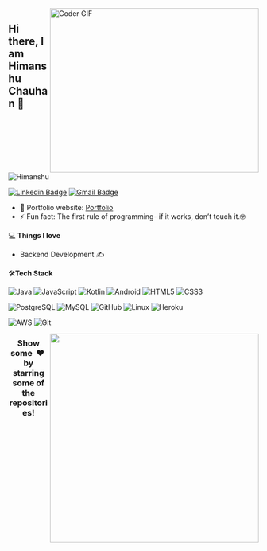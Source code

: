 <img align="right" src="https://github.com/rajaprerak/rajaprerak/blob/master/developer.gif" alt="Coder GIF" width="420" height="330">


## Hi there, I am Himanshu Chauhan 👋

<p align="left"> <img src=https://komarev.com/ghpvc/?username=hi-manss alt=Himanshu Chauhan/> </p>


[![Linkedin Badge](https://img.shields.io/badge/-himanshu-blue?style=flat-square&logo=Linkedin&logoColor=white&link=https://www.linkedin.com/in/hi-manss/)](https://www.linkedin.com/in/hi-manss/)
[![Gmail Badge](https://img.shields.io/badge/-himansh7u@gmail.com-c14438?style=flat-square&logo=Gmail&logoColor=white&link=mailto:himansh7u@gmail.com)](mailto:rajaprerak@gmail.com) 

- 🎯 Portfolio website: [Portfolio](https://hi-manss.github.io/)
- ⚡ Fun fact: The first rule of programming- if it works, don’t touch it.🤓

💻 **Things I love**
- Backend Development ✍️

<!--     <a href="https://github.com/anuraghazra/github-readme-stats" title="Go to Source">
      <img align="right" width=420 height="auto" src="https://github-readme-stats.vercel.app/api?username=hi-manss&show_icons=true&theme=dark&border_color=61dafb&hide_border=true&include_all_commits=true" />
    </a> -->
    
🛠**Tech Stack**


![Java](https://img.shields.io/badge/-Java-000000?style=flat&logo=Java)
![JavaScript](https://img.shields.io/badge/-JS-000000?style=flat&logo=JavaScript)
![Kotlin](https://img.shields.io/badge/-Kotlin-000000?style=flat&logo=kotlin)
![Android](https://img.shields.io/badge/-Android-000000?style=flat&logo=Android)
![HTML5](https://img.shields.io/badge/-HTML5-000000?style=flat&logo=HTML5)
![CSS3](https://img.shields.io/badge/-CSS3-000000?style=flat&logo=CSS3)

![PostgreSQL](https://img.shields.io/badge/-PostgreSQL-000000?style=flat&logo=postgresql)
![MySQL](https://img.shields.io/badge/-MySQL-000000?style=flat&logo=MySQL)
![GitHub](https://img.shields.io/badge/-GitHub-000000?style=flat&logo=github&logoColor=FFFFFF)
![Linux](https://img.shields.io/badge/-Linux-000000?style=flat&logo=linux&logoColor=FCC624)
![Heroku](https://img.shields.io/badge/-Heroku-000000?style=flat&logo=heroku)

![AWS](https://img.shields.io/badge/AWS-000000?style=flat-square&logo=amazon-aws)
![Git](https://img.shields.io/badge/-Git-000000?style=flat&logo=git&logoColor=F05032)
<div>
  <a href="https://github.com/anuraghazra/github-readme-stats" title="Go to Source">
      <img align="right" width=420 height="auto" src="https://github-readme-stats.vercel.app/api?username=hi-manss&show_icons=true&theme=dark&border_color=61dafb&hide_border=true&include_all_commits=true" />
    </a>
</div>
    
<div align="left">
    <h3 align="center">Show some &nbsp;❤️&nbsp; by starring some of the repositories!</h3>
</div>

 
